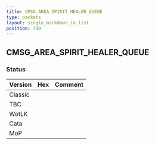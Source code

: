 ```yaml
---
title: CMSG_AREA_SPIRIT_HEALER_QUEUE
type: packets
layout: single_markdown_in_list
position: 740
---
```


## CMSG_AREA_SPIRIT_HEALER_QUEUE

### Status

Version | Hex | Comment
---------- | ---------- | ---------- 
Classic |  |  
TBC |  |  
WotLK |  |  
Cata |  |  
MoP |  |  